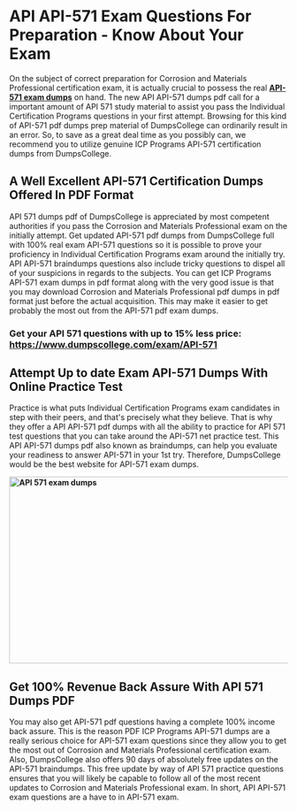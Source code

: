 <h1><strong>API API-571 Exam Questions For Preparation - Know About Your Exam</strong></h1>
<p>On the subject of correct preparation for Corrosion and Materials Professional certification exam, it is actually crucial to possess the real <strong><a href="https://www.dumpscollege.com/exam/API-571">API-571 exam dumps</a></strong> on hand. The new API API-571 dumps pdf call for a important amount of API 571 study material to assist you pass the Individual Certification Programs questions in your first attempt. Browsing for this kind of API-571 pdf dumps prep material of DumpsCollege can ordinarily result in an error. So, to save as a great deal time as you possibly can, we recommend you to utilize genuine ICP Programs API-571 certification dumps from DumpsCollege.</p>
<h2><strong>A Well Excellent API-571 Certification Dumps Offered In PDF Format</strong></h2>
<p>API 571 dumps pdf of DumpsCollege is appreciated by most competent authorities if you pass the Corrosion and Materials Professional exam on the initially attempt. Get updated API-571 pdf dumps from DumpsCollege full with 100% real exam API-571 questions so it is possible to prove your proficiency in Individual Certification Programs exam around the initially try. API API-571 braindumps questions also include tricky questions to dispel all of your suspicions in regards to the subjects. You can get ICP Programs API-571 exam dumps in pdf format along with the very good issue is that you may download Corrosion and Materials Professional pdf dumps in pdf format just before the actual acquisition. This may make it easier to get probably the most out from the API-571 pdf exam dumps.</p>

<h3><strong>Get your API 571 questions with up to 15% less price: <a href="https://www.dumpscollege.com/exam/API-571">https://www.dumpscollege.com/exam/API-571</a></strong></h3>

<h2><strong>Attempt Up to date Exam API-571 Du</strong><strong>mps With Online Practice Test</strong></h2>
<p>Practice is what puts Individual Certification Programs exam candidates in step with their peers, and that's precisely what they believe. That is why they offer a API API-571 pdf dumps with all the ability to practice for API 571 test questions that you can take around the API-571 net practice test. This API API-571 dumps pdf also known as braindumps, can help you evaluate your readiness to answer API-571 in your 1st try. Therefore, DumpsCollege would be the best website for API-571 exam dumps.</p>

<p><strong><img src="https://i.ibb.co/Z6g3Ctr/Dumps-College.png" alt="API 571 exam dumps" width="600" height="338" /></strong></p>
<h2><strong>Get 100% Revenue Back Assure With API 571 Dumps PDF</strong></h2>
<p>You may also get API-571 pdf questions having a complete 100% income back assure. This is the reason PDF ICP Programs API-571 dumps are a really serious choice for API-571 exam questions since they allow you to get the most out of Corrosion and Materials Professional certification exam. Also, DumpsCollege also offers 90 days of absolutely free updates on the API-571 braindumps. This free update by way of API 571 practice questions ensures that you will likely be capable to follow all of the most recent updates to Corrosion and Materials Professional exam. In short, API API-571 exam questions are a have to in API-571 exam.</p>
